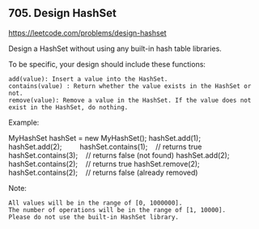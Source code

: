 ## 705. Design HashSet

https://leetcode.com/problems/design-hashset

Design a HashSet without using any built-in hash table libraries.

To be specific, your design should include these functions:

    add(value): Insert a value into the HashSet. 
    contains(value) : Return whether the value exists in the HashSet or not.
    remove(value): Remove a value in the HashSet. If the value does not exist in the HashSet, do nothing.

Example:

MyHashSet hashSet = new MyHashSet();
hashSet.add(1);        
hashSet.add(2);        
hashSet.contains(1);    // returns true
hashSet.contains(3);    // returns false (not found)
hashSet.add(2);          
hashSet.contains(2);    // returns true
hashSet.remove(2);          
hashSet.contains(2);    // returns false (already removed)

Note:

    All values will be in the range of [0, 1000000].
    The number of operations will be in the range of [1, 10000].
    Please do not use the built-in HashSet library.
